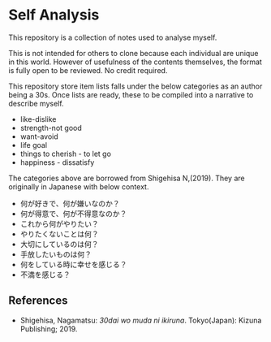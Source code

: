 # Self Analysis

This repository is a collection of notes used to analyse myself. 

This is not intended for others to clone because each individual are unique in this world. However of usefulness of the contents themselves, the format is fully open to be reviewed. No credit required. 

This repository store item lists falls under the below categories as an author being a 30s. Once lists are ready, these to be compiled into a narrative to describe myself. 

- like-dislike
- strength-not good
- want-avoid
- life goal
- things to cherish - to let go
- happiness - dissatisfy
 
The categories above are borrowed from Shigehisa N,(2019). They are originally in Japanese with below context.

* 何が好きで、何が嫌いなのか？
* 何が得意で、何が不得意なのか？
* これから何がやりたい？
* やりたくないことは何？
* 大切にしているのは何？
* 手放したいものは何？
* 何をしている時に幸せを感じる？
* 不満を感じる？

## References
- Shigehisa, Nagamatsu: _30dai wo muda ni ikiruna_. Tokyo(Japan): Kizuna Publishing; 2019.


